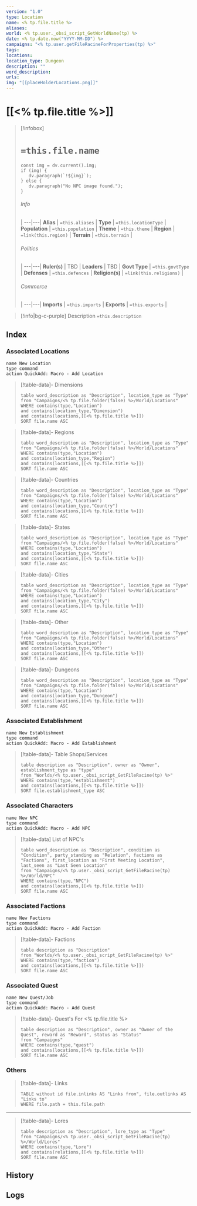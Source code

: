 ```yaml
---
version: "1.0"
type: Location
name: <% tp.file.title %>
aliases:
world: <% tp.user._obsi_script_GetWorldName(tp) %>
date: <% tp.date.now("YYYY-MM-DD") %>
campaigns: "<% tp.user.getFileRacineForProperties(tp) %>"
tags:
locations:
location_type: Dungeon
description: ""
word_description:
urls:
img: "[[placeHolderLocations.png]]"
---
```

# [[<% tp.file.title %>]]
> [!infobox]
> # `=this.file.name`
> ```dataviewjs
> const img = dv.current().img;
> if (img) {
>    dv.paragraph(`!${img}`); 
> } else {
>    dv.paragraph("No NPC image found.");
> }
>```
> ###### Info
>  |
> ---|---|
> **Alias** | `=this.aliases` |
> **Type** | `=this.locationType` |
> **Population** | `=this.population` |
> **Theme** | `=this.theme` |
> **Region** | `=link(this.region)` |
> **Terrain** | `=this.terrain` |
> ###### Politics
>  |
> ---|---|
> **Ruler(s)** | TBD |
> **Leaders** | TBD |
> **Govt Type** | `=this.govtType` |
> **Defenses** | `=this.defences` |
> **Religion(s)** | `=link(this.religions)` |
> ###### Commerce
>  |
> ---|---|
> **Imports** | `=this.imports` |
> **Exports** | `=this.exports` |


> [!info|bg-c-purple] Description
>`=this.description`
## Index
### Associated Locations
```button
name New Location
type command
action QuickAdd: Macro - Add Location
 ```
> [!table-data]- Dimensions
>```dataview
> table word_description as "Description", location_type as "Type"
> from "Campaigns/<% tp.file.folder(false) %>/World/Locations"
> WHERE contains(type,"Location") 
> and contains(location_type,"Dimension")
> and contains(locations,[[<% tp.file.title %>]])
> SORT file.name ASC
> ```

> [!table-data]- Regions
>```dataview
> table word_description as "Description", location_type as "Type"
> from "Campaigns/<% tp.file.folder(false) %>/World/Locations"
> WHERE contains(type,"Location") 
> and contains(location_type,"Region")
> and contains(locations,[[<% tp.file.title %>]])
> SORT file.name ASC
> ```

> [!table-data]- Countries
>```dataview
> table word_description as "Description", location_type as "Type"
> from "Campaigns/<% tp.file.folder(false) %>/World/Locations"
> WHERE contains(type,"Location") 
> and contains(location_type,"Country")
> and contains(locations,[[<% tp.file.title %>]])
> SORT file.name ASC
> ```

> [!table-data]- States
>```dataview
> table word_description as "Description", location_type as "Type"
> from "Campaigns/<% tp.file.folder(false) %>/World/Locations"
> WHERE contains(type,"Location") 
> and contains(location_type,"State")
> and contains(locations,[[<% tp.file.title %>]])
> SORT file.name ASC
> ```

> [!table-data]- Cities
>```dataview
> table word_description as "Description", location_type as "Type"
> from "Campaigns/<% tp.file.folder(false) %>/World/Locations"
> WHERE contains(type,"Location") 
> and contains(location_type,"City")
> and contains(locations,[[<% tp.file.title %>]])
> SORT file.name ASC
> ```

> [!table-data]- Other
>```dataview
> table word_description as "Description", location_type as "Type"
> from "Campaigns/<% tp.file.folder(false) %>/World/Locations"
> WHERE contains(type,"Location") 
> and contains(location_type,"Other")
> and contains(locations,[[<% tp.file.title %>]])
> SORT file.name ASC
> ```

> [!table-data]- Dungeons
>```dataview
> table word_description as "Description", location_type as "Type"
> from "Campaigns/<% tp.file.folder(false) %>/World/Locations"
> WHERE contains(type,"Location") 
> and contains(location_type,"Dungeon")
> and contains(locations,[[<% tp.file.title %>]])
> SORT file.name ASC
> ```

### Associated Establishment 
```button
name New Establishment
type command
action QuickAdd: Macro - Add Establishment
```
> [!table-data]- Table Shops/Services
> ```dataview
> table description as "Description", owner as "Owner", establishment_type as "type"
> from "Worlds/<% tp.user._obsi_script_GetFileRacine(tp) %>"
> WHERE contains(type,"establishment") 
> and contains(locations,[[<% tp.file.title %>]])
> SORT file.establishment_type ASC
> ```

### Associated Characters
```button
name New NPC
type command
action QuickAdd: Macro - Add NPC
```
> [!table-data] List of NPC's
>```dataview
> table word_description as "Description", condition as "Condition", party_standing as "Relation", factions as "Factions", first_location as "First Meeting Location", last_seen as "Last Seen Location"
> from "Campaigns/<% tp.user._obsi_script_GetFileRacine(tp) %>/World/NPC"
> WHERE contains(type,"NPC") 
> and contains(locations,[[<% tp.file.title %>]])
> SORT file.name ASC
> ```


### Associated Factions 
```button
name New Factions
type command
action QuickAdd: Macro - Add Faction
```

> [!table-data]- Factions
> ```dataview
> table description as "Description"
> from "Worlds/<% tp.user._obsi_script_GetFileRacine(tp) %>"
> WHERE contains(type,"faction") 
> and contains(locations,[[<% tp.file.title %>]])
> SORT file.name ASC
> ```

### Associated Quest
```button
name New Quest/Job
type command
action QuickAdd: Macro - Add Quest
```

> [!table-data]- Quest's For <% tp.file.title %>
> ```dataview
> table description as "Description", owner as "Owner of the Quest", reward as "Reward", status as "Status"
> from "Campaigns"
> WHERE contains(type,"quest") 
> and contains(locations,[[<% tp.file.title %>]])
> SORT file.name ASC
> ```

### Others
>[!table-data]- Links
> ```dataview
> TABLE without id file.inlinks AS "Links from", file.outlinks AS "Links to"
> WHERE file.path = this.file.path
> ```

--- 
>[!table-data]- Lores
>```dataview
> table description as "Description", lore_type as "Type"
> from "Campaigns/<% tp.user._obsi_script_GetFileRacine(tp) %>/World/Lores"
> WHERE contains(type,"Lore") 
> and contains(relations,[[<% tp.file.title %>]])
> SORT file.name ASC
> ```

## History

## Logs